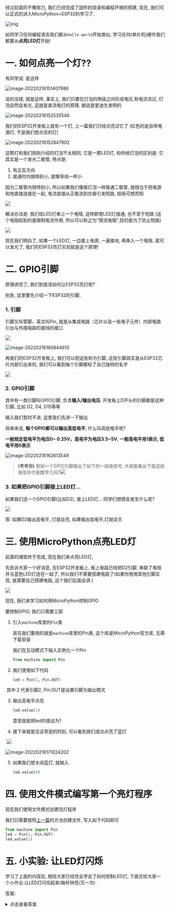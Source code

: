 经过前面的不懈努力, 我们已经完成了固件的烧录和编程环境的搭建, 现在, 我们可以正式的进入MicroPython+ESP32的学习了.

![img](https://img.xbtx666.cn/blogs/ENgxY.gif)

如同学习任何编程语言我们都从`hello world`开始类似, 学习任何(单片机)硬件我们都要从**点亮LED灯**开始!

# 一. 如何点亮一个灯??

有同学说: 是这样

![image-20220216151407986](https://img.xbtx666.cn/blogs/image-20220216151407986.png)

说的没错, 就是这样, 事实上, 我们只要在灯泡的两级之间形成电压,有电流流过, 灯泡自然会发光, 这就是直流电灯的原理, 据说是爱迪生发明的

![image-20220216152535546](https://img.xbtx666.cn/blogs/image-20220216152535546.png)

我们的ESP32开发板上就有一个灯, 上一篇我们已经点亮过它了 (红色的是自带电源灯, 不是我们想点亮的灯)

![image-20220216152847902](https://img.xbtx666.cn/blogs/image-20220216152847902.png)

这颗灯和我们刚刚介绍的灯泡不太相同, 它是一颗LED灯, 和传统灯泡的区别是: 它其实是一个发光二极管, 特点是: 

1. 有正反方向
2. 接通时内阻特别小, 就像导线一样小

因为二极管内阻特别小, 所以如果我们像接灯泡一样接通二极管, 就相当于把电源和地直接连接在一起, 电流直接从正极流到负极引发短路, 结局可想而知

![](https://img.xbtx666.cn/blogs/image-20220216155150665.png)



解决办法是: 我们给LED灯串上一个电阻, 这样即使LED灯接通, 也不至于短路 (这个电阻起到的是限制电流作用, 所以可以称之为"限流电阻",目的是为了防止短路)

![](https://img.xbtx666.cn/blogs/image-20220216155639290.png)

现在我们明白了, 如果一个LED灯, 一边接上电源, 一遍接地, 再串入一个电阻, 就可以发光了, 我们的ESP32亮灯实验就是这个原理!

# 二. GPIO引脚

原理讲完了, 我们到底该如何让ESP32亮灯呢? 

别急, 这里要先介绍一下ESP32的引脚, 

### 1. 引脚

引脚又叫管脚，英文叫Pin, 就是从集成电路（芯片以及一些电子元件）内部电路引出与外围电路的接线的接口

![](https://img.xbtx666.cn/blogs/image-20220216160813186.png)

![image-20220216160844610](https://img.xbtx666.cn/blogs/image-20220216160844610.png)

再我们的ESP32开发板上, 我们可以把这些称为引脚, 这些引脚其实是从ESP32芯片内部引出来的, 我们可以看到每个引脚都标了自己独特的名字

![](https://img.xbtx666.cn/blogs/image-20220216161215010.png)

### 2. GPIO引脚

其中有一类引脚叫GPIO引脚, 负责**输入/输出电压**. 开发板上D开头的引脚都是这种引脚,  比如 D2, D4, D15等等

输入我们暂时不讲, 这里我们先讲一下输出

简单来说, **每个GPIO都可以输出高低电平**, 什么叫高低电平呢?

**一般规定低电平为电压0~ 0.25V，高电平为电压3.5~5V**, **一般高电平用1表示, 低电平用0表示**

![image-20220216162613549](https://img.xbtx666.cn/blogs/image-20220216162714547.png)

> **(考考你)** 假如一个GPIO引脚输出了如下的一段电信号, 大家能看出下面这段电信号代表数字几吗?![](https://img.xbtx666.cn/blogs/image-20220216163112850.png)

### 3. 如果把GPIO引脚接上LED灯...

如果我们选一个GPIO引脚(比如D2), 接上LED灯... 同学们想想会发生什么呢?

![](https://img.xbtx666.cn/blogs/image-20220216164913012.png)

答: 如果D2输出高电平, 灯就会亮, 如果输出低电平,灯就会灭

# 三. 使用MicroPython点亮LED灯

前面的铺垫终于完成, 现在我们来点亮LED灯,

先告诉大家一个好消息, 在ESP32开发板上, 板上电路已经把D2引脚, 串联了电阻并与蓝色LED灯连在一起了, 所以我们不需要搭建电路了(如果你想用其他引脚实现, 就需要自己搭建电路, 这个我们后面会讲.)

![](https://img.xbtx666.cn/blogs/image-20220216165411292.png)

现在, 我们来学习如何用MicroPython控制GPIO

要控制GPIO, 我们只需要三部

1. 引入`machine`库里的`Pin`类

   首先我们要用的就是`machine`库里的Pin类, 这个库是MicroPython官方库, 无需下载安装

   我们在互动模式下输入实例化一个Pin

   ```python
   from machine import Pin
   ```

2. 我们使用如下代码

   ```python
   led = Pin(2, Pin.OUT)
   ```

​	其中 2 代表引脚2,  Pin.OUT是设置引脚为输出模式

3. 输出高电平点亮

   ```python
   led.value(1)
   ```

   意思就是把led的值设为1

4. 接下来就是见证奇迹的时刻, 可以看到我们成功点亮了蓝灯

​	![](https://img.xbtx666.cn/blogs/20220216170734.gif)

![image-20220216171024202](https://img.xbtx666.cn/blogs/image-20220216171024202.png)

5. 如果我们想关闭蓝灯, 就输入

   ```python
   led.value(0)
   ```

# 四. 使用文件模式编写第一个亮灯程序

现在我们使用文件模式创建亮灯程序

我们只需要按照[上一篇](https://xbtx666.cn/50)的方法创建文件, 写入如下代码即可

```python
from machine import Pin
led = Pin(2, Pin.OUT)
led.value(1)
```

# 五. 小实验: 让LED灯闪烁

学习了上面的内容后, 相信大家已经完全学会了如何控制LED灯, 下面交给大家一个小作业:让LED灯闪烁起来(每秒钟亮/灭一次)



答案:

<details>


<summary>点击查看答案</summary>

<pre>

<code>

from machine import Pin
import time

led = Pin(2, Pin.OUT)

while True:
	led.value(not led.value())
	time.sleep(1)

</pre>

</code>

</details>

